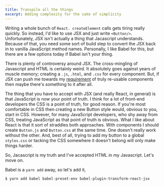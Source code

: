 ```yaml
---
title: Transpile all the things
excerpt: Adding complexity for the sake of simplicity
---
```


Writing a whole bunch of `React. createElement` calls gets tiring really quickly. So instead, I'd like to use JSX and just write `<Button/>`. Unfortunately, JSX isn't actually a thing that Jacascript understands. Because of that, you need some sort of build step to convert the JSX back in to vanilla JavaScript method names. Personally, I like Babel for this, but there are a few options today if Babel isn't your thing.

There is plenty of controversy around JSX. The cross-mingling of Javascript and HTML is certainly weird. It absolutely goes against years of muscle memory; creating a `.js`, `.html`, and `.css` for every component. But, if JSX can push me towards my [requirement](/2017/06/14/a-n00bs-intro-to-react) of truly re-usable components then maybe there's something to it after all.

The thing that you have to accept with JSX (and really React, in general) is that JavaScript is now your point of truth. I think for a lot of front-end developers the CSS is a point of truth, for good reason. If you're most comfortable in CSS then creating a new Button style would, obvious to you, start in CSS. However, for many JavaScript developers, who shy away from CSS, treating JavaScript as that point of truth is obvious. What I like about React is that it sort of straddles both approaches. With components I should create `Button.js` and `Button.css` at the same time. One doesn't really work without the other. And, best of all, trying to add my button to a global `styles.css` or tacking the CSS somewhere it doesn't belong will only make things harder.

So, Jacascript is my truth and I've accepted HTML in my Javascript. Let's move on.

Babel is a `yarn add` away, so let's add it,

```shell
$ yarn add babel babel-preset-env babel-plugin-transform-react-jsx
```








